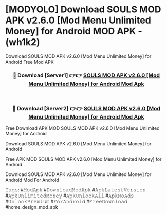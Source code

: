 # [MODYOLO] Download SOULS MOD APK v2.6.0 [Mod Menu Unlimited Money] for Android MOD APK - (wh1k2)
Download SOULS MOD APK v2.6.0 [Mod Menu Unlimited Money] for Android Free Mod APK

<div align="center">
<h3>🔴 Download [Server1] 👉👉 <a href="https://apk-comot.site?title=SOULS_MOD_APK_v2.6.0_[Mod_Menu_Unlimited_Money]_for_Android">SOULS MOD APK v2.6.0 [Mod Menu Unlimited Money] for Android Mod Apk</a></h3><br>

<h3>🔴 Download [Server2] 👉👉 <a href="https://apk-comot.site?title=SOULS_MOD_APK_v2.6.0_[Mod_Menu_Unlimited_Money]_for_Android">SOULS MOD APK v2.6.0 [Mod Menu Unlimited Money] for Android Mod Apk</a></h3>
</div>


Free Download APK MOD SOULS MOD APK v2.6.0 [Mod Menu Unlimited Money] for Android

Download SOULS MOD APK v2.6.0 [Mod Menu Unlimited Money] for Android 

Free APK MOD SOULS MOD APK v2.6.0 [Mod Menu Unlimited Money] for Android 

Download SOULS MOD APK v2.6.0 [Mod Menu Unlimited Money] for Android Mod For Android

𝚃𝚊𝚐𝚜: #𝙼𝚘𝚍𝙰𝚙𝚔 #𝙳𝚘𝚠𝚗𝚕𝚘𝚊𝚍𝙼𝚘𝚍𝙰𝚙𝚔 #𝙰𝚙𝚔𝙻𝚊𝚝𝚎𝚜𝚝𝚅𝚎𝚛𝚜𝚒𝚘𝚗 #𝙰𝚙𝚔𝚄𝚗𝚕𝚒𝚖𝚒𝚝𝚎𝚍𝙼𝚘𝚗𝚎𝚢 #𝙰𝚙𝚔𝚄𝚗𝚕𝚘𝚌𝚔𝙰𝚕𝚕 #𝙰𝚙𝚔𝙽𝚘𝙰𝚍𝚜 #𝚄𝚗𝚕𝚘𝚌𝚔𝙿𝚛𝚎𝚖𝚒𝚞𝚖 #𝙵𝚘𝚛𝙰𝚗𝚍𝚛𝚘𝚒𝚍 #𝙵𝚛𝚎𝚎𝙳𝚘𝚠𝚗𝚕𝚘𝚊𝚍 #home_design_mod_apk